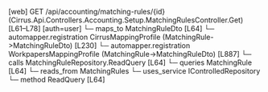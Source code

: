 [web] GET /api/accounting/matching-rules/{id}  (Cirrus.Api.Controllers.Accounting.Setup.MatchingRulesController.Get)  [L61–L78] [auth=user]
  └─ maps_to MatchingRuleDto [L64]
    └─ automapper.registration CirrusMappingProfile (MatchingRule->MatchingRuleDto) [L230]
    └─ automapper.registration WorkpapersMappingProfile (MatchingRule->MatchingRuleDto) [L887]
  └─ calls MatchingRuleRepository.ReadQuery [L64]
  └─ queries MatchingRule [L64]
    └─ reads_from MatchingRules
  └─ uses_service IControlledRepository<MatchingRule>
    └─ method ReadQuery [L64]

